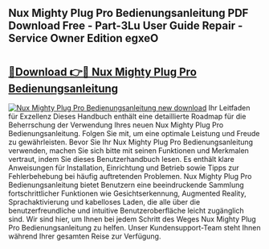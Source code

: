 ## Nux Mighty Plug Pro Bedienungsanleitung PDF Download Free - Part-3Lu User Guide Repair - Service Owner Edition egxeO

# <h2><a href="http://df1aykc.blite.top/?on=Nux+Mighty+Plug+Pro+Bedienungsanleitung">🔗Download 👉🔴 Nux Mighty Plug Pro Bedienungsanleitung</a></h2>

[![Nux Mighty Plug Pro Bedienungsanleitung new download](https://i.imgur.com/lujVjoI.png)](http://df1aykc.blite.top/?on=Nux+Mighty+Plug+Pro+Bedienungsanleitung)
Ihr Leitfaden für Exzellenz Dieses Handbuch enthält eine detaillierte Roadmap für die Beherrschung der Verwendung Ihres neuen Nux Mighty Plug Pro Bedienungsanleitung. Folgen Sie mit, um eine optimale Leistung und Freude zu gewährleisten. Bevor Sie Ihr Nux Mighty Plug Pro Bedienungsanleitung verwenden, machen Sie sich bitte mit seinen Funktionen und Merkmalen vertraut, indem Sie dieses Benutzerhandbuch lesen. Es enthält klare Anweisungen für Installation, Einrichtung und Betrieb sowie Tipps zur Fehlerbehebung bei häufig auftretenden Problemen. Nux Mighty Plug Pro Bedienungsanleitung bietet Benutzern eine beeindruckende Sammlung fortschrittlicher Funktionen wie Gesichtserkennung, Augmented Reality, Sprachaktivierung und kabelloses Laden, die alle über die benutzerfreundliche und intuitive Benutzeroberfläche leicht zugänglich sind. Wir sind hier, um Ihnen bei jedem Schritt des Weges Nux Mighty Plug Pro Bedienungsanleitung zu helfen. Unser Kundensupport-Team steht Ihnen während Ihrer gesamten Reise zur Verfügung.
